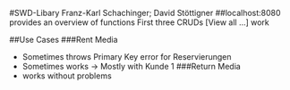 #SWD-Libary
Franz-Karl Schachinger; David Stöttigner
##localhost:8080 provides an overview of functions
First three CRUDs [View all ...] work

##Use Cases
###Rent Media
- Sometimes throws Primary Key error for Reservierungen
- Sometimes works -> Mostly with Kunde 1
###Return Media
- works without problems